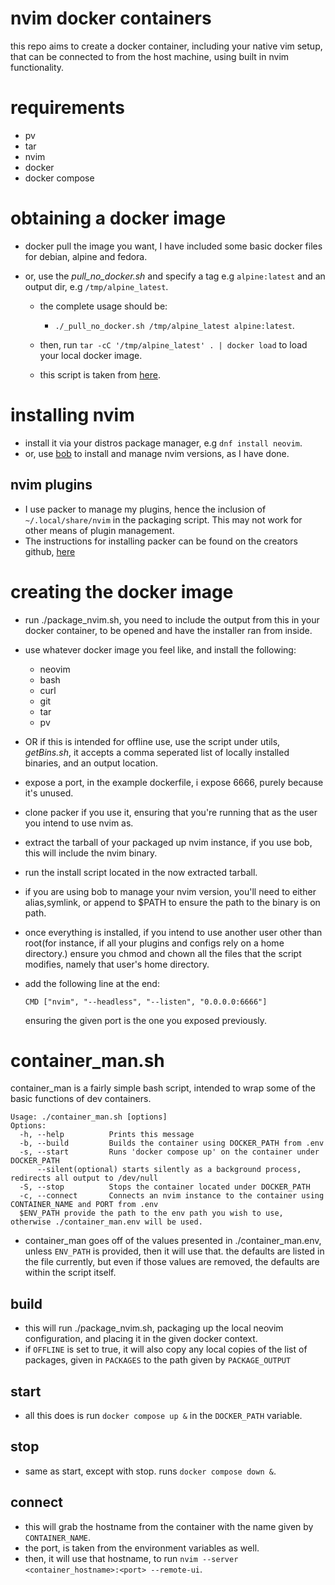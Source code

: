 # nvim docker containers

this repo aims to create a docker container, including your native vim setup,
that can be connected to from the host machine, using built in nvim functionality.

# requirements
- pv
- tar
- nvim
- docker
- docker compose

# obtaining a docker image
- docker pull the image you want, I have included some basic docker files for debian, alpine and fedora.
- or, use the _pull_no_docker.sh_ and specify a tag e.g ```alpine:latest``` and an output dir, e.g ```/tmp/alpine_latest```.

    - the complete usage should be:
        - ```./_pull_no_docker.sh /tmp/alpine_latest alpine:latest```.

    - then, run ```tar -cC '/tmp/alpine_latest' . | docker load``` to load your local docker image.
    - this script is taken from [here](https://raw.githubusercontent.com/moby/moby/master/contrib/download-frozen-image-v2.sh).

# installing nvim
- install it via your distros package manager, e.g ```dnf install neovim```.
- or, use [bob](https://github.com/MordechaiHadad/bob) to install and manage nvim versions, as I have done.

## nvim plugins
- I use packer to manage my plugins, hence the inclusion of ```~/.local/share/nvim``` in the packaging script. This may not work for other means of plugin management.
- The instructions for installing packer can be found on the creators github, [here](https://github.com/wbthomason/packer.nvim)

# creating the docker image
- run ./package_nvim.sh, you need to include the output from this in your docker container, to be opened and have the installer ran from inside.
- use whatever docker image you feel like, and install the following:
    - neovim
    - bash
    - curl
    - git
    - tar
    - pv
- OR if this is intended for offline use, use the script under utils, _getBins.sh_, it accepts a comma seperated list of locally installed binaries, and an output location.

- expose a port, in the example dockerfile, i expose 6666, purely because it's unused.
- clone packer if you use it, ensuring that you're running that as the user you intend to use nvim as.
- extract the tarball of your packaged up nvim instance, if you use bob, this will include the nvim binary.
- run the install script located in the now extracted tarball.
- if you are using bob to manage your nvim version, you'll need to either alias,symlink, or append to $PATH to ensure the path to the binary is on path.
- once everything is installed, if you intend to use another user other than root(for instance, if all your plugins and configs rely on a home directory.) ensure you chmod and chown all the files that the script modifies, namely that user's home directory.
- add the following line at the end:

    ```CMD ["nvim", "--headless", "--listen", "0.0.0.0:6666"]```

    ensuring the given port is the one you exposed previously.



# container_man.sh
container_man is a fairly simple bash script, intended to wrap some of the basic functions of dev containers.

```
Usage: ./container_man.sh [options]
Options:
  -h, --help          Prints this message
  -b, --build         Builds the container using DOCKER_PATH from .env
  -s, --start         Runs 'docker compose up' on the container under DOCKER_PATH
      --silent(optional) starts silently as a background process, redirects all output to /dev/null
  -S, --stop          Stops the container located under DOCKER_PATH
  -c, --connect       Connects an nvim instance to the container using CONTAINER_NAME and PORT from .env
  $ENV_PATH provide the path to the env path you wish to use, otherwise ./container_man.env will be used.
```
- container_man goes off of the values presented in ./container_man.env, unless ```ENV_PATH``` is provided, then it will use that. the defaults are listed in the file currently,
but even if those values are removed, the defaults are within the script itself.
## build
- this will run ./package_nvim.sh, packaging up the local neovim configuration, and placing it in the given docker context.
- if ```OFFLINE``` is set to true, it will also copy any local copies of the list of packages, given in ```PACKAGES``` to the path given by ```PACKAGE_OUTPUT```
## start
- all this does is run ```docker compose up &``` in the ```DOCKER_PATH``` variable.
## stop
- same as start, except with stop. runs ```docker compose down &```.
## connect
- this will grab the hostname from the container with the name given by ```CONTAINER_NAME```.
- the port, is taken from the environment variables as well.
- then, it will use that hostname, to run ```nvim --server <container_hostname>:<port> --remote-ui```.
